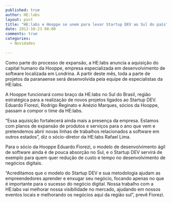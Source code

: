 ```yaml
---
published: true
author: HE:labs
layout: post
title: "HE:labs e Hooppe se unem para levar Startup DEV ao Sul do país"
date: 2012-10-23 08:00
comments: true
categories:
  - Novidades
     
---
```

Como parte do processo de expansão, a  HE:labs  anuncia a aquisição do capital humano da Hooppe, empresa especializada em desenvolvimento de software localizada em Londrina.  A partir  deste mês, toda a parte de projetos da paranaense será desenvolvida pela equipe de especialistas da HE:labs.

A Hooppe funcionará como braço da HE:labs no Sul do Brasil, região estratégica para a realização de novos projetos ligados ao Startup DEV. Eduardo Fiorezi, Rodrigo Reginato e Anézio Marques, sócios da Hooppe, passam a  compor o time da HE:labs.

“Essa aquisição fortalecerá ainda mais a presença da empresa. Estamos com planos de expansão de produtos e serviços para o ano que vem e pretendemos abrir novas linhas de trabalhos relacionados a software em outros estados”, diz o sócio-diretor da HE:labs Rafael Lima.

Para o sócio da Hooppe Eduardo Fiorezi, o modelo de desenvolvimento ágil de software ainda é de pouca absorção no Sul, e o Startup DEV servirá de exemplo para quem quer redução de custo e tempo no desenvolvimento de negócios digitais.

“Acreditamos que o modelo do Startup DEV e sua metodologia ajudam as empreendedores aprender e enxugar seu negócio, focando apenas no que é importante para o sucesso do negócio digital. Nossa trabalho com a HE:labs vai melhorar nossa visibilidade no mercado, ajudando em nossos eventos locais e melhorando os negócios aqui da região sul”, prevê Fiorezi.
